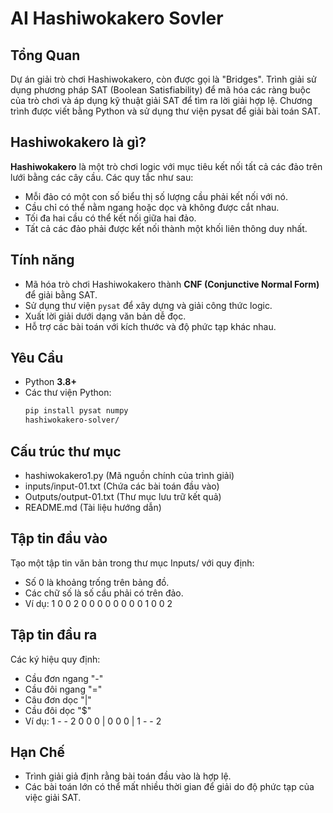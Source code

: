 # AI Hashiwokakero Sovler
## Tổng Quan
Dự án giải trò chơi Hashiwokakero, còn được gọi là "Bridges". Trình giải sử dụng phương pháp SAT (Boolean Satisfiability) để mã hóa các ràng buộc của trò chơi và áp dụng kỹ thuật giải SAT để tìm ra lời giải hợp lệ. Chương trình được viết bằng Python và sử dụng thư viện pysat để giải bài toán SAT.
## Hashiwokakero là gì?
**Hashiwokakero** là một trò chơi logic với mục tiêu kết nối tất cả các đảo trên lưới bằng các cây cầu. Các quy tắc như sau:
- Mỗi đảo có một con số biểu thị số lượng cầu phải kết nối với nó.
- Cầu chỉ có thể nằm ngang hoặc dọc và không được cắt nhau.
- Tối đa hai cầu có thể kết nối giữa hai đảo.
- Tất cả các đảo phải được kết nối thành một khối liên thông duy nhất.
## Tính năng
- Mã hóa trò chơi Hashiwokakero thành **CNF (Conjunctive Normal Form)** để giải bằng SAT.
- Sử dụng thư viện `pysat` để xây dựng và giải công thức logic.
- Xuất lời giải dưới dạng văn bản dễ đọc.
- Hỗ trợ các bài toán với kích thước và độ phức tạp khác nhau.
## Yêu Cầu
- Python **3.8+**
- Các thư viện Python:
  ```bash
  pip install pysat numpy
  hashiwokakero-solver/
## Cấu trúc thư mục
- hashiwokakero1.py       (Mã nguồn chính của trình giải)
- inputs/input-01.txt      (Chứa các bài toán đầu vào)
- Outputs/output-01.txt  (Thư mục lưu trữ kết quả)
- README.md              (Tài liệu hướng dẫn)
## Tập tin đầu vào
Tạo một tập tin văn bản trong thư mục Inputs/ với quy định:
- Số 0 là khoảng trống trên bảng đồ.
- Các chữ số là số cầu phải có trên đảo.
- Ví dụ:
1 0 0 2
0 0 0 0
0 0 0 0
1 0 0 2
## Tập tin đầu ra
Các ký hiệu quy định:
- Cầu đơn ngang "-"
- Cầu đôi ngang "="
- Câu đơn dọc "|"
- Cầu đôi dọc "$"
- Ví dụ:
1 - - 2
0 0 0 |
0 0 0 |
1 - - 2
## Hạn Chế
- Trình giải giả định rằng bài toán đầu vào là hợp lệ.
- Các bài toán lớn có thể mất nhiều thời gian để giải do độ phức tạp của việc giải SAT.
